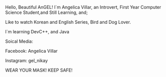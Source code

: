 Hello, Beautiful AnGEL!
I`m Angelica Villar, an Introvert, First Year Computer Science Student,and Still Learning, and;

Like to watch Korean and English Series, Bird and Dog Lover.

I`m learning DevC++, and Java



Soical Media:

Facebook: Angelica Villar

Instagram: gel_nikay


WEAR YOUR MASK! KEEP SAFE!
